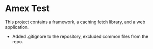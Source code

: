 # Amex Test

This project contains a framework, a caching fetch library, and a web application.

* Added .gitignore to the repository, excluded common files from the repo.